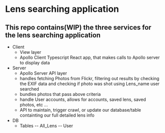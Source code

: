 # Lens searching application

## This repo contains(WIP) the three services for the lens searching application

* Client
    - View layer
    - Apollo Client Typescript React app, that makes calls to Apollo server to display data
* Server
    - Apollo Server API layer
    - handles fetching Photos from Flickr, filtering out results by checking
        the EXIF data and checking if photo was shot using Lens_name user searched
    - bundles photos that pass above criteria
    - handle User accounts, allows for accounts, saved lens, saved photos, etc ...
    - API to maintain, trigger crawl, or update our database/table containting our full detailed lens info
* DB
    - Tables
        -- All_Lens
        -- User
